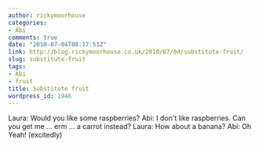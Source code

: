 ```yaml
---
author: rickymoorhouse
categories:
- Abi
comments: true
date: "2010-07-04T08:17:51Z"
link: http://blog.rickymoorhouse.co.uk/2010/07/04/substitute-fruit/
slug: substitute-fruit
tags:
- Abi
- fruit
title: Substitute fruit
wordpress_id: 1946
---
```


Laura: Would you like some raspberries?
Abi: I don't like raspberries. Can you get me ... erm ... a carrot instead?
Laura: How about a banana?
Abi: Oh Yeah! (excitedly)
